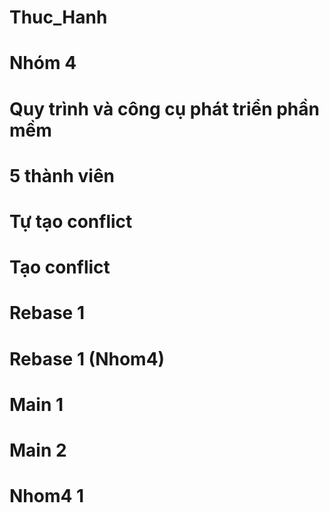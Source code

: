 ﻿# Thuc_Hanh
# Nhóm 4
# Quy trình và công cụ phát triển phần mềm
# 5 thành viên
# Tự tạo conflict
# Tạo conflict
# Rebase 1
# Rebase 1 (Nhom4)
# Main 1
# Main 2
# Nhom4 1
